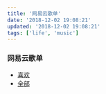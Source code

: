```yaml
---
title: '网易云歌单'
date: '2018-12-02 19:08:21'
updated: '2018-12-02 19:08:21'
tags: ['life', 'music']
---
```

### 网易云歌单

- [喜欢](https://music.163.com/#/playlist?id=964371620)
- [全部](https://music.163.com/#/playlist?id=2480070514)
